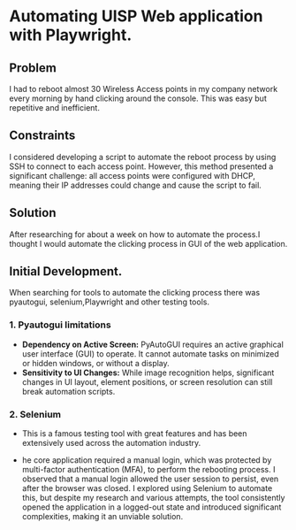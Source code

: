 # Automating UISP Web application with Playwright.

## Problem

I had to reboot almost 30 Wireless Access points in my company network every morning by hand clicking around the console. This was easy but repetitive and inefficient.

## Constraints

I considered developing a script to automate the reboot process by using SSH to connect to each access point. However, this method presented a significant challenge: all access points were configured with DHCP, meaning their IP addresses could change and cause the script to fail.

## Solution

After researching for about a week on how to automate the process.I thought I would automate the clicking process in GUI of the web application.

## Initial Development.

When searching for tools to automate the clicking process there was pyautogui, selenium,Playwright and other testing tools.

### 1. Pyautogui limitations

- **Dependency on Active Screen:**
PyAutoGUI requires an active graphical user interface (GUI) to operate. It cannot automate tasks on minimized or hidden windows, or without a display.
- **Sensitivity to UI Changes:**
While image recognition helps, significant changes in UI layout, element positions, or screen resolution can still break automation scripts.

### 2. Selenium 

- This is a famous testing tool with great features and has been extensively used across the automation industry.

- he core application required a manual login, which was protected by multi-factor authentication (MFA), to perform the rebooting process. I observed that a manual login allowed the user session to persist, even after the browser was closed. I explored using Selenium to automate this, but despite my research and various attempts, the tool consistently opened the application in a logged-out state and introduced significant complexities, making it an unviable solution.